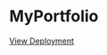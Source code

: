 # MyPortfolio

<a href="https://antonioberna.github.io/MyPortfolio/" target="_blank">View Deployment</a>
